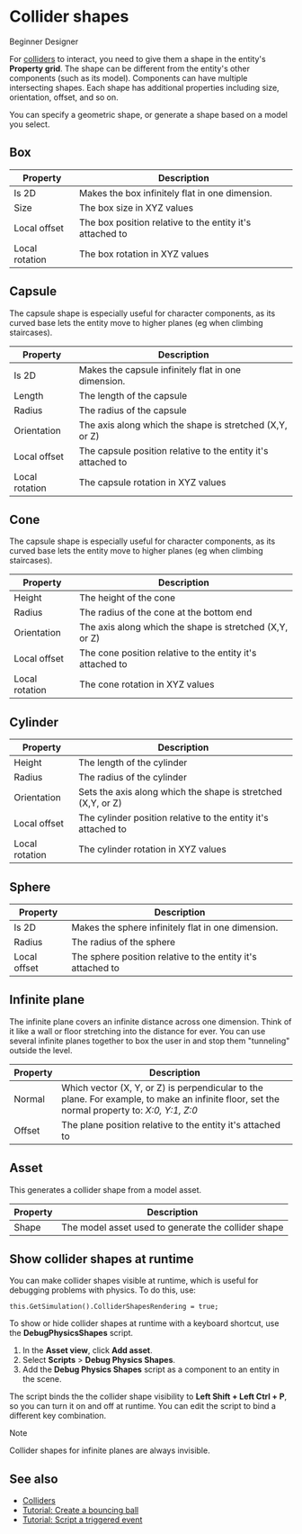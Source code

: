 # Collider shapes

<span class="label label-doc-level">Beginner</span>
<span class="label label-doc-audience">Designer</span>

For [colliders](colliders.md) to interact, you need to give them a shape in the entity's **Property grid**.
The shape can be different from the entity's other components (such as its model).
Components can have multiple intersecting shapes.
Each shape has additional properties including size, orientation, offset, and so on.

You can specify a geometric shape, or generate a shape based on a model you select.

## Box

| Property       | Description |
| -------------- |-------------| 
| Is 2D | Makes the box infinitely flat in one dimension. |
| Size    | The box size in XYZ values |
| Local offset     | The box position relative to the entity it's attached to|
| Local rotation      | The box rotation in XYZ values|

## Capsule

The capsule shape is especially useful for character components, as its curved base lets the entity move to higher planes (eg when climbing staircases).

| Property       | Description |
| -------------- |-------------| 
| Is 2D | Makes the capsule infinitely flat in one dimension.|
| Length | The length of the capsule|
| Radius | The radius of the capsule|
| Orientation | The axis along which the shape is stretched (X,Y, or Z)|
| Local offset     | The capsule position relative to the entity it's attached to|
| Local rotation      | The capsule rotation in XYZ values|

## Cone

The capsule shape is especially useful for character components, as its curved base lets the entity move to higher planes (eg when climbing staircases).

| Property       | Description |
| -------------- |-------------| 
| Height | The height of the cone|
| Radius | The radius of the cone at the bottom end|
| Orientation | The axis along which the shape is stretched (X,Y, or Z)|
| Local offset     | The cone position relative to the entity it's attached to|
| Local rotation      | The cone rotation in XYZ values|

## Cylinder

| Property       | Description |
| -------------- |-------------| 
| Height | The length of the cylinder|
| Radius | The radius of the cylinder|
| Orientation | Sets the axis along which the shape is stretched (X,Y, or Z)|
| Local offset     | The cylinder position relative to the entity it's attached to|
| Local rotation      | The cylinder  rotation in XYZ values|

## Sphere

| Property       | Description |
| -------------- |-------------| 
| Is 2D | Makes the sphere infinitely flat in one dimension. |
| Radius | The radius of the sphere|
| Local offset     | The sphere position relative to the entity it's attached to|

## Infinite plane

The infinite plane covers an infinite distance across one dimension. Think of it like a wall or floor stretching into the distance for ever. You can use several infinite planes together to box the user in and stop them "tunneling" outside the level.

| Property       | Description |
| -------------- |-------------| 
| Normal  | Which vector (X, Y, or Z) is perpendicular to the plane. For example, to make an infinite floor, set the normal property to: _X:0, Y:1, Z:0_ |
| Offset     | The plane position relative to the entity it's attached to|

## Asset

This generates a collider shape from a model asset.

| Property       | Description |
| -------------- |-------------| 
| Shape | The model asset used to generate the collider shape

## Show collider shapes at runtime
You can make collider shapes visible at runtime, which is useful for debugging problems with physics. To do this, use:

``
this.GetSimulation().ColliderShapesRendering = true;
``

To show or hide collider shapes at runtime with a keyboard shortcut, use the **DebugPhysicsShapes** script.

1. In the **Asset view**, click **Add asset**.
2. Select **Scripts** > **Debug Physics Shapes**.
3. Add the **Debug Physics Shapes** script as a component to an entity in the scene.

The script binds the the collider shape visibility to **Left Shift + Left Ctrl + P**, so you can turn it on and off at runtime. You can edit the script to bind a different key combination.

> [!Note]
> Collider shapes for infinite planes are always invisible.

## See also
* [Colliders](colliders.md)
* [Tutorial: Create a bouncing ball](tutorials/create-a-bouncing-ball.md)
* [Tutorial: Script a triggered event](tutorials/script-a-triggered-event.md)